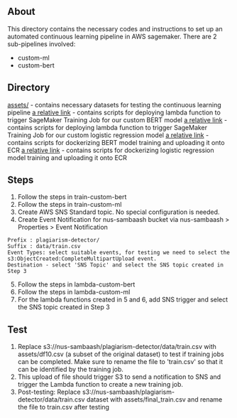 ## About

This directory contains the necessary codes and instructions to set up an automated continuous learning pipeline in AWS sagemaker. There are 2 sub-pipelines involved:
* custom-ml
* custom-bert

## Directory
[assets/](assets/) - contains necessary datasets for testing the continuous learning pipeline
[a relative link](lambda-custom-bert/) - contains scripts for deploying lambda function to trigger SageMaker Training Job for our custom BERT model
[a relative link](lambda-custom-ml/) - contains scripts for deploying lambda function to trigger SageMaker Training Job for our custom logistic regression model
[a relative link](train-custom-bert/) - contains scripts for dockerizing BERT model training and uploading it onto ECR
[a relative link](train-custom-ml/) - contains scripts for dockerizing logistic regression model training and uploading it onto ECR

## Steps
1. Follow the steps in train-custom-bert
2. Follow the steps in train-custom-ml
3. Create AWS SNS Standard topic. No special configuration is needed.
4. Create Event Notification for nus-sambaash bucket via nus-sambaash > Properties > Event Notification
```
Prefix : plagiarism-detector/
Suffix : data/train.csv
Event Types: select suitable events, for testing we need to select the s3:ObjectCreated:CompleteMultipartUpload event.
Destination - select 'SNS Topic' and select the SNS topic created in Step 3
```
5. Follow the steps in lambda-custom-bert
6. Follow the steps in lambda-custom-ml
7. For the lambda functions created in 5 and 6, add SNS trigger and select the SNS topic created in Step 3

## Test
1. Replace s3://nus-sambaash/plagiarism-detector/data/train.csv with assets/df10.csv (a subset of the original dataset) to test if training jobs can be completed. Make sure to rename the file to 'train.csv' so that it can be identified by the training job.
2. This upload of file should trigger S3 to send a notification to SNS and trigger the Lambda function to create a new training job.
3. Post-testing: Replace s3://nus-sambaash/plagiarism-detector/data/train.csv dataset with assets/final_train.csv and rename the file to train.csv after testing

